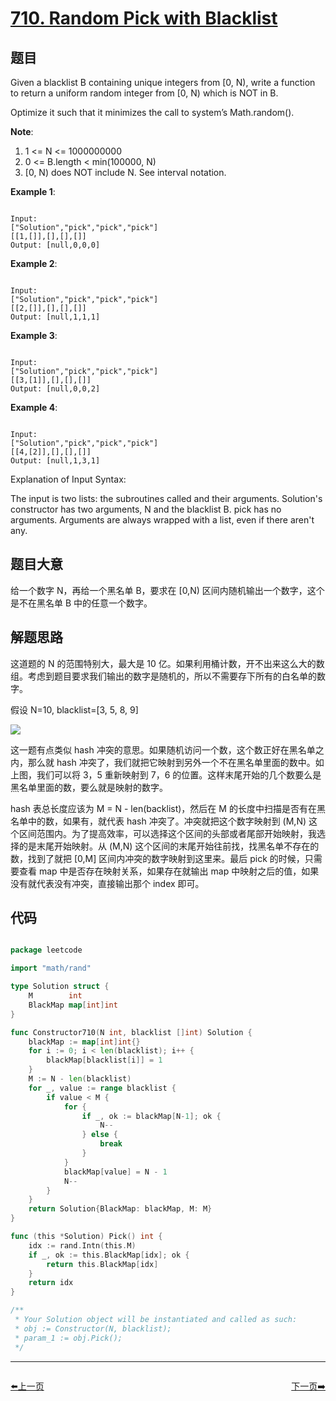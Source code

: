 # [710. Random Pick with Blacklist](https://leetcode.com/problems/random-pick-with-blacklist/)

## 题目

Given a blacklist B containing unique integers from [0, N), write a function to return a uniform random integer from [0, N) which is NOT in B.

Optimize it such that it minimizes the call to system’s Math.random().

**Note**:

1. 1 <= N <= 1000000000
2. 0 <= B.length < min(100000, N)
3. [0, N) does NOT include N. See interval notation.


**Example 1**:

```

Input: 
["Solution","pick","pick","pick"]
[[1,[]],[],[],[]]
Output: [null,0,0,0]

```

**Example 2**:

```

Input: 
["Solution","pick","pick","pick"]
[[2,[]],[],[],[]]
Output: [null,1,1,1]

```

**Example 3**:

```

Input: 
["Solution","pick","pick","pick"]
[[3,[1]],[],[],[]]
Output: [null,0,0,2]

```

**Example 4**:

```

Input: 
["Solution","pick","pick","pick"]
[[4,[2]],[],[],[]]
Output: [null,1,3,1]

```


Explanation of Input Syntax:

The input is two lists: the subroutines called and their arguments. Solution's constructor has two arguments, N and the blacklist B. pick has no arguments. Arguments are always wrapped with a list, even if there aren't any.


## 题目大意

给一个数字 N，再给一个黑名单 B，要求在 [0,N) 区间内随机输出一个数字，这个是不在黑名单 B 中的任意一个数字。

## 解题思路

这道题的 N 的范围特别大，最大是 10 亿。如果利用桶计数，开不出来这么大的数组。考虑到题目要求我们输出的数字是随机的，所以不需要存下所有的白名单的数字。

假设 N=10, blacklist=[3, 5, 8, 9]

![](https://s3-lc-upload.s3.amazonaws.com/users/cafebaby/image_1530657902.png)


这一题有点类似 hash 冲突的意思。如果随机访问一个数，这个数正好在黑名单之内，那么就 hash 冲突了，我们就把它映射到另外一个不在黑名单里面的数中。如上图，我们可以将 3，5 重新映射到 7，6 的位置。这样末尾开始的几个数要么是黑名单里面的数，要么就是映射的数字。

hash 表总长度应该为 M = N - len(backlist)，然后在 M 的长度中扫描是否有在黑名单中的数，如果有，就代表 hash 冲突了。冲突就把这个数字映射到 (M,N) 这个区间范围内。为了提高效率，可以选择这个区间的头部或者尾部开始映射，我选择的是末尾开始映射。从 (M,N) 这个区间的末尾开始往前找，找黑名单不存在的数，找到了就把 [0,M] 区间内冲突的数字映射到这里来。最后 pick 的时候，只需要查看 map 中是否存在映射关系，如果存在就输出 map 中映射之后的值，如果没有就代表没有冲突，直接输出那个 index 即可。














## 代码

```go

package leetcode

import "math/rand"

type Solution struct {
	M        int
	BlackMap map[int]int
}

func Constructor710(N int, blacklist []int) Solution {
	blackMap := map[int]int{}
	for i := 0; i < len(blacklist); i++ {
		blackMap[blacklist[i]] = 1
	}
	M := N - len(blacklist)
	for _, value := range blacklist {
		if value < M {
			for {
				if _, ok := blackMap[N-1]; ok {
					N--
				} else {
					break
				}
			}
			blackMap[value] = N - 1
			N--
		}
	}
	return Solution{BlackMap: blackMap, M: M}
}

func (this *Solution) Pick() int {
	idx := rand.Intn(this.M)
	if _, ok := this.BlackMap[idx]; ok {
		return this.BlackMap[idx]
	}
	return idx
}

/**
 * Your Solution object will be instantiated and called as such:
 * obj := Constructor(N, blacklist);
 * param_1 := obj.Pick();
 */

```


----------------------------------------------
<div style="display: flex;justify-content: space-between;align-items: center;">
<p><a href="https://books.halfrost.com/leetcode/ChapterFour/0700~0799/0707.Design-Linked-List/">⬅️上一页</a></p>
<p><a href="https://books.halfrost.com/leetcode/ChapterFour/0700~0799/0713.Subarray-Product-Less-Than-K/">下一页➡️</a></p>
</div>
